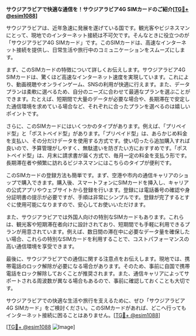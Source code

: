 **サウジアラビアで快適な通信を！サウジアラビア4G SIMカードのご紹介[[TG💪+ @esim1088](https://t.me/s/esim1088)]**

サウジアラビアは、近年急速に発展を遂げている国です。観光客やビジネスマンにとって、現地でのインターネット接続は不可欠です。そんなときに役立つのが「サウジアラビア4G SIMカード」です。このSIMカードは、高速なインターネット接続を提供し、日常生活や旅行中のコミュニケーションをスムーズにします。

まず、このSIMカードの特徴について詳しくお伝えします。サウジアラビア4G SIMカードは、驚くほど高速なインターネット速度を実現しています。これにより、動画視聴やオンラインゲーム、SNSの利用が快適に行えます。また、データプランは柔軟に選べるため、自分のニーズに合わせて最適なプランを選ぶことができます。たとえば、短期間で大量のデータが必要な場合や、長期滞在で安定した通信環境を求めている場合など、それぞれに合ったプランを選べるのは嬉しいポイントです。

さらに、このSIMカードにはいくつかのタイプがあります。例えば、「プリペイド型」と「ポストペイド型」があります。「プリペイド型」は、あらかじめ料金を支払い、その分だけデータを使用する方式です。使い切ったら追加購入すれば良いので、予算管理がしやすく、無駄遣いを防ぎたい方におすすめです。「ポストペイド型」は、月末に請求書が届く方式で、毎月一定の料金を支払う形です。長期滞在者や頻繁に訪れるビジネスマンにはこちらのタイプが便利です。

このSIMカードの登録方法も簡単です。まず、空港や市内の通信キャリアのショップで購入できます。購入後、スマートフォンにSIMカードを挿入し、キャリアの公式アプリやウェブサイトから登録を行います。登録には電話番号の確認や身分証明書の提示が必要ですが、手順は非常にシンプルです。登録が完了するとすぐに使用可能になりますので、安心してお使いいただけます。

また、サウジアラビアでは外国人向けの特別なSIMカードもあります。これらは、観光客や短期滞在者向けに設計されており、短期間でも手軽に利用できるプランが用意されています。例えば、数日間の滞在中に必要なデータ量を確保したい場合、これらの特別なSIMカードを利用することで、コストパフォーマンスの高い通信環境を享受できます。

最後に、サウジアラビアでの通信に関する注意点をお伝えします。現地では、携帯電話のロック解除が必要になる場合があります。そのため、事前に自国で携帯電話をロック解除しておくことが推奨されます。また、通信キャリアによってサポートされる周波数が異なる場合もあるので、事前に確認しておくことも大切です。

サウジアラビアでの快適な生活や旅行を支えるために、ぜひ「サウジアラビア4G SIMカード」をご検討ください。このSIMカードがあれば、どこへ行ってもインターネット接続に困ることはありません。[[TG💪+ @esim1088](https://t.me/s/esim1088)]

[[TG💪+ @esim1088](https://t.me/s/esim1088) ![Image](https://i.postimg.cc/Y0z9fWf4/image.png)]